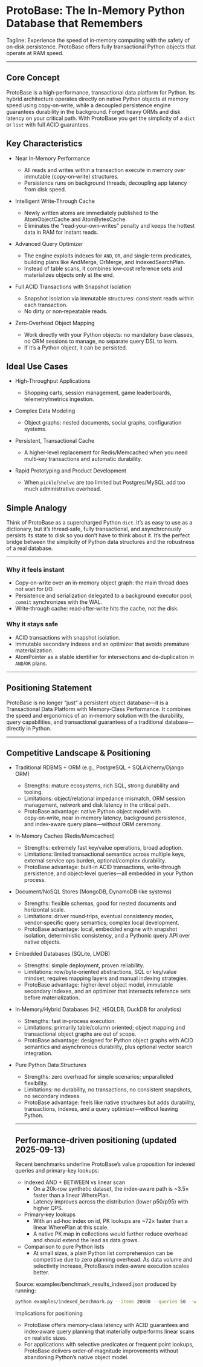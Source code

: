 # ProtoBase: The In‑Memory Python Database that Remembers

Tagline: Experience the speed of in‑memory computing with the safety of on‑disk persistence. ProtoBase offers fully transactional Python objects that operate at RAM speed.

---

## Core Concept

ProtoBase is a high‑performance, transactional data platform for Python. Its hybrid architecture operates directly on native Python objects at memory speed using copy‑on‑write, while a decoupled persistence engine guarantees durability in the background. Forget heavy ORMs and disk latency on your critical path. With ProtoBase you get the simplicity of a `dict` or `list` with full ACID guarantees.

## Key Characteristics

- Near In‑Memory Performance
  - All reads and writes within a transaction execute in memory over immutable (copy‑on‑write) structures.
  - Persistence runs on background threads, decoupling app latency from disk speed.

- Intelligent Write‑Through Cache
  - Newly written atoms are immediately published to the AtomObjectCache and AtomBytesCache.
  - Eliminates the “read‑your‑own‑writes” penalty and keeps the hottest data in RAM for instant reads.

- Advanced Query Optimizer
  - The engine exploits indexes for `AND`, `OR`, and single‑term predicates, building plans like AndMerge, OrMerge, and IndexedSearchPlan.
  - Instead of table scans, it combines low‑cost reference sets and materializes objects only at the end.

- Full ACID Transactions with Snapshot Isolation
  - Snapshot isolation via immutable structures: consistent reads within each transaction.
  - No dirty or non‑repeatable reads.

- Zero‑Overhead Object Mapping
  - Work directly with your Python objects: no mandatory base classes, no ORM sessions to manage, no separate query DSL to learn.
  - If it’s a Python object, it can be persisted.

## Ideal Use Cases

- High‑Throughput Applications
  - Shopping carts, session management, game leaderboards, telemetry/metrics ingestion.

- Complex Data Modeling
  - Object graphs: nested documents, social graphs, configuration systems.

- Persistent, Transactional Cache
  - A higher‑level replacement for Redis/Memcached when you need multi‑key transactions and automatic durability.

- Rapid Prototyping and Product Development
  - When `pickle`/`shelve` are too limited but Postgres/MySQL add too much administrative overhead.

## Simple Analogy

Think of ProtoBase as a supercharged Python `dict`. It’s as easy to use as a dictionary, but it’s thread‑safe, fully transactional, and asynchronously persists its state to disk so you don’t have to think about it. It’s the perfect bridge between the simplicity of Python data structures and the robustness of a real database.

---

### Why it feels instant

- Copy‑on‑write over an in‑memory object graph: the main thread does not wait for I/O.
- Persistence and serialization delegated to a background executor pool; `commit` synchronizes with the WAL.
- Write‑through cache: read‑after‑write hits the cache, not the disk.

### Why it stays safe

- ACID transactions with snapshot isolation.
- Immutable secondary indexes and an optimizer that avoids premature materialization.
- AtomPointer as a stable identifier for intersections and de‑duplication in `AND`/`OR` plans.

---

## Positioning Statement

ProtoBase is no longer “just” a persistent object database—it is a Transactional Data Platform with Memory‑Class Performance. It combines the speed and ergonomics of an in‑memory solution with the durability, query capabilities, and transactional guarantees of a traditional database—directly in Python.

---

## Competitive Landscape & Positioning

- Traditional RDBMS + ORM (e.g., PostgreSQL + SQLAlchemy/Django ORM)
  - Strengths: mature ecosystems, rich SQL, strong durability and tooling.
  - Limitations: object/relational impedance mismatch, ORM session management, network and disk latency in the critical path.
  - ProtoBase advantage: native Python object model with copy‑on‑write, near in‑memory latency, background persistence, and index‑aware query plans—without ORM ceremony.

- In‑Memory Caches (Redis/Memcached)
  - Strengths: extremely fast key/value operations, broad adoption.
  - Limitations: limited transactional semantics across multiple keys, external service ops burden, optional/complex durability.
  - ProtoBase advantage: built‑in ACID transactions, write‑through persistence, and object‑level queries—all embedded in your Python process.

- Document/NoSQL Stores (MongoDB, DynamoDB‑like systems)
  - Strengths: flexible schemas, good for nested documents and horizontal scale.
  - Limitations: driver round‑trips, eventual consistency modes, vendor‑specific query semantics; complex local development.
  - ProtoBase advantage: local, embedded engine with snapshot isolation, deterministic consistency, and a Pythonic query API over native objects.

- Embedded Databases (SQLite, LMDB)
  - Strengths: simple deployment, proven reliability.
  - Limitations: row/byte‑oriented abstractions, SQL or key/value mindset; requires mapping layers and manual indexing strategies.
  - ProtoBase advantage: higher‑level object model, immutable secondary indexes, and an optimizer that intersects reference sets before materialization.

- In‑Memory/Hybrid Databases (H2, HSQLDB, DuckDB for analytics)
  - Strengths: fast in‑process execution.
  - Limitations: primarily table/column oriented; object mapping and transactional object graphs are out of scope.
  - ProtoBase advantage: designed for Python object graphs with ACID semantics and asynchronous durability, plus optional vector search integration.

- Pure Python Data Structures
  - Strengths: zero overhead for simple scenarios; unparalleled flexibility.
  - Limitations: no durability, no transactions, no consistent snapshots, no secondary indexes.
  - ProtoBase advantage: feels like native structures but adds durability, transactions, indexes, and a query optimizer—without leaving Python.

  ---

  ## Performance-driven positioning (updated 2025-09-13)

  Recent benchmarks underline ProtoBase’s value proposition for indexed queries and primary-key lookups:

  - Indexed AND + BETWEEN vs linear scan
    - On a 20k‑row synthetic dataset, the index‑aware path is ~3.5× faster than a linear WherePlan.
    - Latency improves across the distribution (lower p50/p95) with higher QPS.
  - Primary‑key lookups
    - With an ad‑hoc index on id, PK lookups are ~72× faster than a linear WherePlan at this scale.
    - A native PK map in collections would further reduce overhead and should extend the lead as data grows.
  - Comparison to pure Python lists
    - At small sizes, a plain Python list comprehension can be competitive due to zero planning overhead. As data volume and selectivity increase, ProtoBase’s index‑aware execution scales better.

  Source: examples/benchmark_results_indexed.json produced by running:

  ```bash
  python examples/indexed_benchmark.py --items 20000 --queries 50 --window 100 --warmup 5 --out examples/benchmark_results_indexed.json
  ```

  Implications for positioning
  - ProtoBase offers memory‑class latency with ACID guarantees and index‑aware query planning that materially outperforms linear scans on realistic sizes.
  - For applications with selective predicates or frequent point lookups, ProtoBase delivers order‑of‑magnitude improvements without abandoning Python’s native object model.
